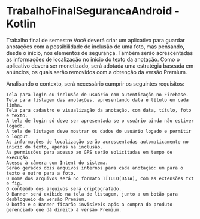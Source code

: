 # TrabalhoFinalSegurancaAndroid - Kotlin

Trabalho final de semestre
Você deverá criar um aplicativo para guardar anotações com a possibilidade de inclusão de uma foto, mas pensando, desde o início, nos elementos de segurança. Também serão acrescentadas as informações de localização no início do texto da anotação. Como o aplicativo deverá ser monetizado, será adotada uma estratégia baseada em anúncios, os quais serão removidos com a obtenção da versão Premium.

Analisando o contexto, será necessário cumprir os seguintes requisitos:

    Tela para login ou inclusão de usuário com autenticação no Firebase.
    Tela para listagem das anotações, apresentando data e título em cada linha.
    Tela para cadastro e visualização da anotação, com data, título, foto e texto.
    A tela de login só deve ser apresentada se o usuário ainda não estiver logado.
    A tela de listagem deve mostrar os dados do usuário logado e permitir o logout.
    As informações de localização serão acrescentadas automaticamente no início do texto, apenas na inclusão.
    As permissões para acesso ao GPS serão solicitadas em tempo de execução.
    Acesso à câmera com Intent do sistema.
    Serão gerados dois arquivos internos para cada anotação: um para o texto e outro para a foto.
    O nome dos arquivos será no formato TÍTULO(DATA), com as extensões txt e fig.
    O conteúdo dos arquivos será criptografado.
    O Banner será exibido na tela de listagem, junto a um botão para desbloqueio da versão Premium.
    O botão e o Banner ficarão invisíveis após a compra do produto gerenciado que dá direito à versão Premium.
